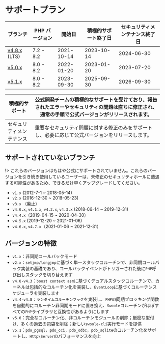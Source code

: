 # サポートプラン

| ブランチ                                                        | PHP バージョン | 開始日     | 積極的サポート終了日 | セキュリティメンテナンス終了日 |
| --------------------------------------------------------------- | ------------- | ---------- | ---------------- | --------------------------- |
| [v4.8.x](https://github.com/swoole/swoole-src/tree/4.8.x) (LTS) | 7.2 - 8.2     | 2021-10-14 | 2023-10-14       | 2024-06-30                  |
| [v5.0.x](https://github.com/swoole/swoole-src/tree/5.0.x)      | 8.0 - 8.2     | 2022-01-20 | 2023-01-20       | 2023-07-20                  |
| [v5.1.x](https://github.com/swoole/swoole-src/tree/master)      | 8.0 - 8.2     | 2023-09-30 | 2025-09-30       | 2026-09-30                  |

| 積極的サポート | 公式開発チームの積極的なサポートを受けており、報告されたエラーやセキュリティの問題は直ちに修正され、通常の手順で公式バージョンがリリースされます。 |
| ------------- | -------------------------------------------------------------------------------------------------------- |
| セキュリティメンテナンス | 重要なセキュリティ問題に対する修正のみをサポートし、必要に応じて公式バージョンをリリースします。 |

## サポートされていないブランチ

!> これらのバージョンはもはや公式にサポートされていません。これらのバージョンを引き続き使用しているユーザーは、未修正のセキュリティホールに遭遇する可能性があるため、できるだけ早くアップグレードしてください。

- `v1.x` (2012-7-1 ~ 2018-05-14)
- `v2.x` (2016-12-30 ~ 2018-05-23)
- `v3.x` （廃止）
- `v4.0.x`, `v4.1.x`, `v4.2.x`, `v4.3.x` (2018-06-14 ~ 2019-12-31)
- `v4.4.x`（2019-04-15 ~ 2020-04-30）
- `v4.5.x` (2019-12-20 ~ 2021-01-06)
- `v4.6.x`, `v4.7.x`（2021-01-06 ~ 2021-12-31）

## バージョンの特徴
- `v1.x`：非同期コールバックモード
- `v2.x`：`setjmp/longjmp`に基づく単一スタックコルーチンで、非同期コールバック実装の基礎であり、コールバックイベントがトリガーされた後に`PHP`呼び出しスタックを切り替えます
- `v4.0-v4.3`：`boost context asm`に基づくデュアルスタックコルーチンで、カーネルは包括的なコルーチン化を実装し、`EventLoop`に基づくコルーチンスケジューラを実装します
- `v4.4-v4.8`：`ランタイムコルーチンフック`を実装し、`PHP`の同期ブロッキング関数を自動的にコルーチン非同期モードに置き換え、`Swoole`コルーチンがほぼすべての`PHP`ライブラリと互換性があるようにします
- `v5.0`：完全なコルーチン化、非コルーチンモジュールの削除；厳密な型付け、多くの過去の包袋を削除；新しい`swoole-cli`実行モードを提供
- `v5.1`：`pdo_pgsql`，`pdo_oci`，`pdo_odbc`，`pdo_sqlite`のコルーチン化をサポートし、`Http\Server`のパフォーマンスを向上
